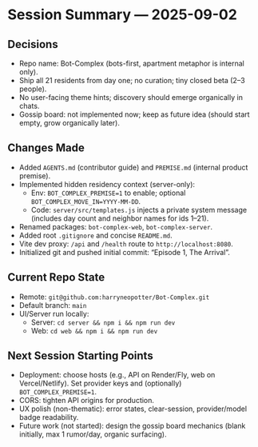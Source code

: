 # Session Summary — 2025-09-02

## Decisions
- Repo name: Bot-Complex (bots-first, apartment metaphor is internal only).
- Ship all 21 residents from day one; no curation; tiny closed beta (2–3 people).
- No user-facing theme hints; discovery should emerge organically in chats.
- Gossip board: not implemented now; keep as future idea (should start empty, grow organically later).

## Changes Made
- Added `AGENTS.md` (contributor guide) and `PREMISE.md` (internal product premise).
- Implemented hidden residency context (server-only):
  - Env: `BOT_COMPLEX_PREMISE=1` to enable; optional `BOT_COMPLEX_MOVE_IN=YYYY-MM-DD`.
  - Code: `server/src/templates.js` injects a private system message (includes day count and neighbor names for ids 1–21).
- Renamed packages: `bot-complex-web`, `bot-complex-server`.
- Added root `.gitignore` and concise `README.md`.
- Vite dev proxy: `/api` and `/health` route to `http://localhost:8080`.
- Initialized git and pushed initial commit: “Episode 1, The Arrival”.

## Current Repo State
- Remote: `git@github.com:harryneopotter/Bot-Complex.git`
- Default branch: `main`
- UI/Server run locally:
  - Server: `cd server && npm i && npm run dev`
  - Web: `cd web && npm i && npm run dev`

## Next Session Starting Points
- Deployment: choose hosts (e.g., API on Render/Fly, web on Vercel/Netlify). Set provider keys and (optionally) `BOT_COMPLEX_PREMISE=1`.
- CORS: tighten API origins for production.
- UX polish (non-thematic): error states, clear-session, provider/model badge readability.
- Future work (not started): design the gossip board mechanics (blank initially, max 1 rumor/day, organic surfacing).

